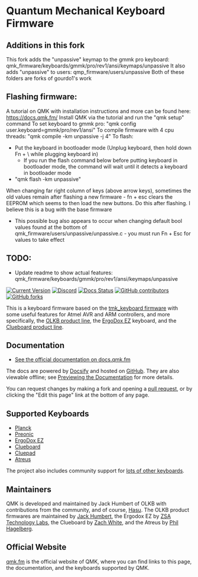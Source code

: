 # Quantum Mechanical Keyboard Firmware

## Additions in this fork

This fork adds the "unpassive" keymap to the gmmk pro keyboard: qmk_firmware/keyboards/gmmk/pro/rev1/ansi/keymaps/unpassive
It also adds "unpassive" to users: qmp_firmware/users/unpassive
Both of these folders are forks of gourdo1's work

## Flashing firmware:

A tutorial on QMK with installation instructions and more can be found here: https://docs.qmk.fm/
Install QMK via the tutorial and run the "qmk setup" command
To set keyboard to gmmk pro: "qmk config user.keyboard=gmmk/pro/rev1/ansi"
To compile firmware with 4 cpu threads: "qmk compile -km unpassive -j 4"
To flash:
- Put the keyboard in bootloader mode (Unplug keyboard, then hold down Fn + \ while plugging keyboard in)
  - If you run the flash command below before putting keyboard in bootloader mode, the command will wait until it detects a keyboard in bootloader mode
- "qmk flash -km unpassive"

When changing far right column of keys (above arrow keys), sometimes the old values remain after flashing a new firmware - fn + esc clears the EEPROM which seems to then load the new buttons. Do this after flashing. I believe this is a bug with the base firmware
- This possible bug also appears to occur when changing default bool values found at the bottom of qmk_firmware/users/unpassive/unpassive.c - you must run Fn + Esc for values to take effect

## TODO:
- Update readme to show actual features: qmk_firmware/keyboards/gmmk/pro/rev1/ansi/keymaps/unpassive

[![Current Version](https://img.shields.io/github/tag/qmk/qmk_firmware.svg)](https://github.com/qmk/qmk_firmware/tags)
[![Discord](https://img.shields.io/discord/440868230475677696.svg)](https://discord.gg/Uq7gcHh)
[![Docs Status](https://img.shields.io/badge/docs-ready-orange.svg)](https://docs.qmk.fm)
[![GitHub contributors](https://img.shields.io/github/contributors/qmk/qmk_firmware.svg)](https://github.com/qmk/qmk_firmware/pulse/monthly)
[![GitHub forks](https://img.shields.io/github/forks/qmk/qmk_firmware.svg?style=social&label=Fork)](https://github.com/qmk/qmk_firmware/)

This is a keyboard firmware based on the [tmk\_keyboard firmware](https://github.com/tmk/tmk_keyboard) with some useful features for Atmel AVR and ARM controllers, and more specifically, the [OLKB product line](https://olkb.com), the [ErgoDox EZ](https://ergodox-ez.com) keyboard, and the [Clueboard product line](https://clueboard.co).

## Documentation

* [See the official documentation on docs.qmk.fm](https://docs.qmk.fm)

The docs are powered by [Docsify](https://docsify.js.org/) and hosted on [GitHub](/docs/). They are also viewable offline; see [Previewing the Documentation](https://docs.qmk.fm/#/contributing?id=previewing-the-documentation) for more details.

You can request changes by making a fork and opening a [pull request](https://github.com/qmk/qmk_firmware/pulls), or by clicking the "Edit this page" link at the bottom of any page.

## Supported Keyboards

* [Planck](/keyboards/planck/)
* [Preonic](/keyboards/preonic/)
* [ErgoDox EZ](/keyboards/ergodox_ez/)
* [Clueboard](/keyboards/clueboard/)
* [Cluepad](/keyboards/clueboard/17/)
* [Atreus](/keyboards/atreus/)

The project also includes community support for [lots of other keyboards](/keyboards/).

## Maintainers

QMK is developed and maintained by Jack Humbert of OLKB with contributions from the community, and of course, [Hasu](https://github.com/tmk). The OLKB product firmwares are maintained by [Jack Humbert](https://github.com/jackhumbert), the Ergodox EZ by [ZSA Technology Labs](https://github.com/zsa), the Clueboard by [Zach White](https://github.com/skullydazed), and the Atreus by [Phil Hagelberg](https://github.com/technomancy).

## Official Website

[qmk.fm](https://qmk.fm) is the official website of QMK, where you can find links to this page, the documentation, and the keyboards supported by QMK.
